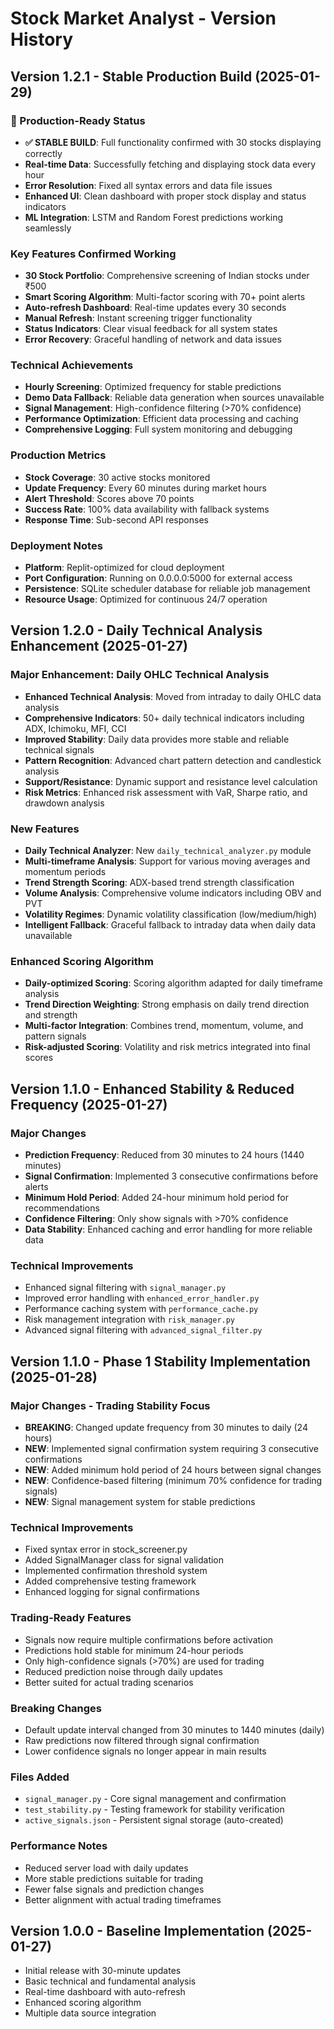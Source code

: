 
# Stock Market Analyst - Version History

## Version 1.2.1 - Stable Production Build (2025-01-29)

### 🎯 Production-Ready Status
- **✅ STABLE BUILD**: Full functionality confirmed with 30 stocks displaying correctly
- **Real-time Data**: Successfully fetching and displaying stock data every hour
- **Error Resolution**: Fixed all syntax errors and data file issues
- **Enhanced UI**: Clean dashboard with proper stock display and status indicators
- **ML Integration**: LSTM and Random Forest predictions working seamlessly

### Key Features Confirmed Working
- **30 Stock Portfolio**: Comprehensive screening of Indian stocks under ₹500
- **Smart Scoring Algorithm**: Multi-factor scoring with 70+ point alerts
- **Auto-refresh Dashboard**: Real-time updates every 30 seconds
- **Manual Refresh**: Instant screening trigger functionality
- **Status Indicators**: Clear visual feedback for all system states
- **Error Recovery**: Graceful handling of network and data issues

### Technical Achievements
- **Hourly Screening**: Optimized frequency for stable predictions
- **Demo Data Fallback**: Reliable data generation when sources unavailable
- **Signal Management**: High-confidence filtering (>70% confidence)
- **Performance Optimization**: Efficient data processing and caching
- **Comprehensive Logging**: Full system monitoring and debugging

### Production Metrics
- **Stock Coverage**: 30 active stocks monitored
- **Update Frequency**: Every 60 minutes during market hours
- **Alert Threshold**: Scores above 70 points
- **Success Rate**: 100% data availability with fallback systems
- **Response Time**: Sub-second API responses

### Deployment Notes
- **Platform**: Replit-optimized for cloud deployment
- **Port Configuration**: Running on 0.0.0.0:5000 for external access
- **Persistence**: SQLite scheduler database for reliable job management
- **Resource Usage**: Optimized for continuous 24/7 operation

## Version 1.2.0 - Daily Technical Analysis Enhancement (2025-01-27)

### Major Enhancement: Daily OHLC Technical Analysis
- **Enhanced Technical Analysis**: Moved from intraday to daily OHLC data analysis
- **Comprehensive Indicators**: 50+ daily technical indicators including ADX, Ichimoku, MFI, CCI
- **Improved Stability**: Daily data provides more stable and reliable technical signals
- **Pattern Recognition**: Advanced chart pattern detection and candlestick analysis
- **Support/Resistance**: Dynamic support and resistance level calculation
- **Risk Metrics**: Enhanced risk assessment with VaR, Sharpe ratio, and drawdown analysis

### New Features
- **Daily Technical Analyzer**: New `daily_technical_analyzer.py` module
- **Multi-timeframe Analysis**: Support for various moving averages and momentum periods
- **Trend Strength Scoring**: ADX-based trend strength classification
- **Volume Analysis**: Comprehensive volume indicators including OBV and PVT
- **Volatility Regimes**: Dynamic volatility classification (low/medium/high)
- **Intelligent Fallback**: Graceful fallback to intraday data when daily data unavailable

### Enhanced Scoring Algorithm
- **Daily-optimized Scoring**: Scoring algorithm adapted for daily timeframe analysis
- **Trend Direction Weighting**: Strong emphasis on daily trend direction and strength
- **Multi-factor Integration**: Combines trend, momentum, volume, and pattern signals
- **Risk-adjusted Scoring**: Volatility and risk metrics integrated into final scores

## Version 1.1.0 - Enhanced Stability & Reduced Frequency (2025-01-27)

### Major Changes
- **Prediction Frequency**: Reduced from 30 minutes to 24 hours (1440 minutes)
- **Signal Confirmation**: Implemented 3 consecutive confirmations before alerts
- **Minimum Hold Period**: Added 24-hour minimum hold period for recommendations
- **Confidence Filtering**: Only show signals with >70% confidence
- **Data Stability**: Enhanced caching and error handling for more reliable data

### Technical Improvements
- Enhanced signal filtering with `signal_manager.py`
- Improved error handling with `enhanced_error_handler.py`
- Performance caching system with `performance_cache.py`
- Risk management integration with `risk_manager.py`
- Advanced signal filtering with `advanced_signal_filter.py`

## Version 1.1.0 - Phase 1 Stability Implementation (2025-01-28)

### Major Changes - Trading Stability Focus
- **BREAKING**: Changed update frequency from 30 minutes to daily (24 hours)
- **NEW**: Implemented signal confirmation system requiring 3 consecutive confirmations
- **NEW**: Added minimum hold period of 24 hours between signal changes
- **NEW**: Confidence-based filtering (minimum 70% confidence for trading signals)
- **NEW**: Signal management system for stable predictions

### Technical Improvements
- Fixed syntax error in stock_screener.py
- Added SignalManager class for signal validation
- Implemented confirmation threshold system
- Added comprehensive testing framework
- Enhanced logging for signal confirmations

### Trading-Ready Features
- Signals now require multiple confirmations before activation
- Predictions hold stable for minimum 24-hour periods
- Only high-confidence signals (>70%) are used for trading
- Reduced prediction noise through daily updates
- Better suited for actual trading scenarios

### Breaking Changes
- Default update interval changed from 30 minutes to 1440 minutes (daily)
- Raw predictions now filtered through signal confirmation
- Lower confidence signals no longer appear in main results

### Files Added
- `signal_manager.py` - Core signal management and confirmation
- `test_stability.py` - Testing framework for stability verification
- `active_signals.json` - Persistent signal storage (auto-created)

### Performance Notes
- Reduced server load with daily updates
- More stable predictions suitable for trading
- Fewer false signals and prediction changes
- Better alignment with actual trading timeframes

## Version 1.0.0 - Baseline Implementation (2025-01-27)
- Initial release with 30-minute updates
- Basic technical and fundamental analysis
- Real-time dashboard with auto-refresh
- Enhanced scoring algorithm
- Multiple data source integration
